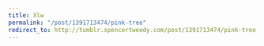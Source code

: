 ```yaml
---
title: Xlw
permalink: "/post/1391713474/pink-tree"
redirect_to: http://tumblr.spencertweedy.com/post/1391713474/pink-tree
---
```


